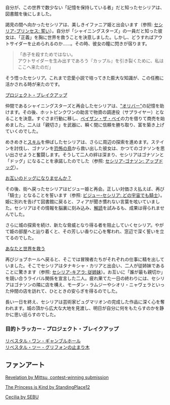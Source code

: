 <!-- title: セシリア・イマーカインド -->
<!-- status: 生存 -->

自分が、この世界で数少ない「記憶を保持している者」だと知ったセシリアは、図書館を後にしました。

謁見の間へ向かったセシリアは、美しきイファニア姫と出会います（参照: [セシリア-プリンセス: 誓い](#edge:cecilia-iphania)）。自分が「シャイニングスターズ」の一員だと知った彼女は、「正義」を胸に世界を救うことを決意しました。しかし、どうすればアウトサイダーを止められるのか……。その時、彼女の瞳に閃きが宿ります。

> 「赤子を殺すためではない。  
> アウトサイダーを生み出すであろう『カップル』を引き裂くために、私はここへ来たのだ」

そう悟ったセシリア。これまで恋愛小説で培ってきた膨大な知識が、この任務に活かされる時が来たのです。

[プロジェクト・ブレイクアップ](#embed:https://www.youtube.com/watch?v=cyLsX20esBE&t=1755s)

仲間であるシャイニングスターズと再会したセシリアは、["オリバー"](https://www.youtube.com/live/cyLsX20esBE?si=_Q7J44xZtf5xKMqD&t=2417)の記憶を助けます。その後、ホットピンクワンの助言で物資の調達役（サプライヤー）となることを決意。すぐさま行動に移し、[ペイザン・ザ・ベイ](#edge:cecilia-bae)の力を借りて商売を始めました。二人は「親切さ」を武器に、瞬く間に信頼を勝ち取り、富を築き上げていくのでした。

めきめきと[スキル](https://www.youtube.com/live/cyLsX20esBE?t=5699s)を伸ばしたセシリアは、さらに周辺の探索を進めます。ステインを討伐し、ゴナソンを[恐怖の鳥](https://www.youtube.com/live/cyLsX20esBE?si=heSaCd2NMHfPv-Ah&t=6718)から救い出した彼女は、かつてのゴナソンを思い出させようと奮闘します。そうして二人の絆は深まり、セシリアはゴナソンと「ドッグ」になることを承諾したのでした（参照: [セシリア-ゴナソン: アップドッグ](#edge:cecilia-gigi)）。

[お互いのドッグになりませんか？](#embed:https://www.youtube.com/live/cyLsX20esBE?t=6986s)

その後、街へ戻ったセシリアはビジュー姫と再会。正しい対価さえ払えば、再び「騎士」となることを誓います（参照: [ビジュー-セシリア: どの宇宙でも騎士](#edge:cecilia-bijou)）。姫に別れを告げて図書館に戻ると、フィアが聞き慣れない言葉を呟いていました。セシリアはその情報を脳裏に刻み込み、[解読](https://www.youtube.com/live/cyLsX20esBE?si=2UOnqwjLJsmTQRkc&t=7528)を試みるも、成果は得られませんでした。

さらに城の探索を続け、新たな脅威となり得る者を阻止していくセシリア。やがて姫の部屋へと辿り着くと、その芳しい香りに心を奪われ、窓辺で深く誓いを立てるのでした。

[あなたと世界を救う](#embed:https://www.youtube.com/live/cyLsX20esBE?si=V7s8jRdSb-bw9IzT&t=8520)

再びジョブホールへ戻ると、そこでは冒険者たちがそれぞれの仕事に精を出していました。そこでセシリアはタナキシャ・カリアと出会い、二人が従姉妹であることに驚きます（参照: [セシリア-キアラ: 従姉妹](#edge:cecilia-kiara)）。お互いに「誰が最も親切か」を競い合うライバル関係を宣言した二人。疲れ果てた一日の終わりには、セシリアはゴナソンの隣に店を構え、モーダン・ラムジーやシオリ・ニャヴェラといった仲間の店を訪れて、ひとときの安らぎを得るのでした。

長い一日を終え、セシリアは芸術家ピュグマリオンの完成した作品に深く心を奪われます。城の頂から広大な大地を見渡し、明日が自分に何をもたらすのかを静かに思い巡らすのでした。

### 目的トラッカー - プロジェクト・ブレイクアップ

[リベスタル・ワン - ギャンブルホール](https://www.youtube.com/live/cyLsX20esBE?si=gOJepyQMRG4xMP3U&t=4264)  
[リベスタル・ツー - グリフォンの止まり木](https://www.youtube.com/live/cyLsX20esBE?si=0XdHKyCqdM67Z4B_&t=8909)

## ファンアート

[Revelation by Mittsu, contest-winning submission](https://x.com/MittsumiA/status/1902371897985397070)

[The Princess is Kind by StandingPlace12](https://x.com/StandingPlace12/status/1918991950818021419)

<!-- iphania -->

[Cecilia by SEBU](https://x.com/SEBU_illust/status/1899563774933340404)
